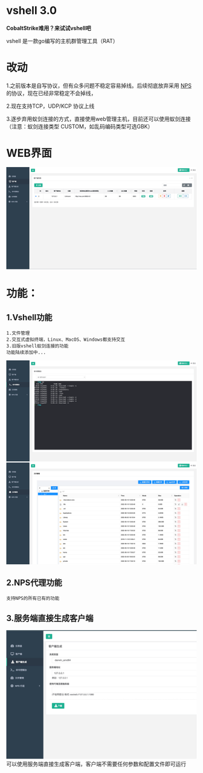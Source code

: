 # vshell 3.0 
**CobaltStrike难用？来试试vshell吧**


vshell 是一款go编写的主机群管理工具（RAT）

# 改动
1.之前版本是自写协议，但有众多问题不稳定容易掉线。后续彻底放弃采用 [NPS](https://github.com/ehang-io/nps) 的协议，现在已经非常稳定不会掉线，

2.现在支持TCP，UDP/KCP 协议上线

3.逐步弃用蚁剑连接的方式，直接使用web管理主机，目前还可以使用蚁剑连接 （注意：蚁剑连接类型 CUSTOM，如乱码编码类型可选GBK）


# WEB界面
![](img/README/web.png)
# 功能：

## 1.Vshell功能
```
1.文件管理
2.交互式虚拟终端，Linux、MacOS、Windows都支持交互
3.旧版vshell蚁剑连接的功能
功能陆续添加中...
```
![img.png](img/README/terminal.png)
![](img/README/filemanager.png)


## 2.NPS代理功能
```
支持NPS的所有已有的功能
```

## 3.服务端直接生成客户端
![](img/README/download.png)
可以使用服务端直接生成客户端，客户端不需要任何参数和配置文件即可运行
